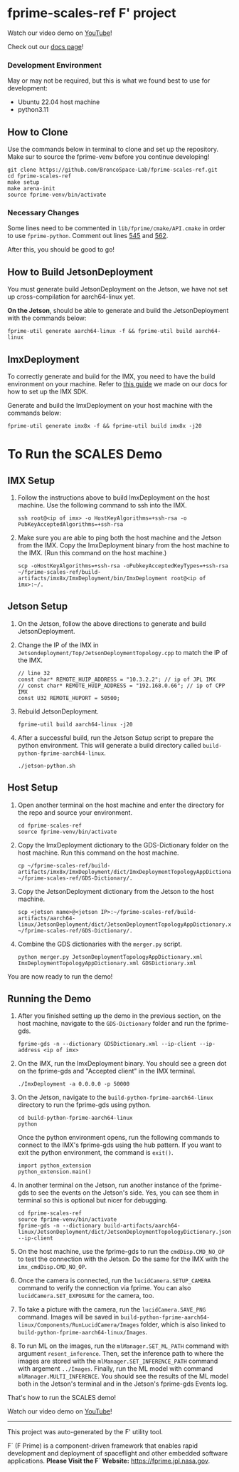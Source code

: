 # fprime-scales-ref F' project

Watch our video demo on [YouTube](https://youtu.be/-g3Wv_fr9r8?si=2xow8_22aNjE1XDO)!

Check out our [docs page](https://scales-docs.readthedocs.io/en/latest/)!

### Development Environment

May or may not be required, but this is what we found best to use for development:

- Ubuntu 22.04 host machine
- python3.11

## How to Clone

Use the commands below in terminal to clone and set up the repository. Make sur to source the fprime-venv before you continue developing!

```
git clone https://github.com/BroncoSpace-Lab/fprime-scales-ref.git
cd fprime-scales-ref
make setup
make arena-init
source fprime-venv/bin/activate
```

### Necessary Changes

Some lines need to be commented in `lib/fprime/cmake/API.cmake` in order to use `fprime-python`. Comment out lines [545](https://github.com/nasa/fprime/blob/5a3b873854fe4d646d6874d134585535652fddb9/cmake/API.cmake#L545) and [562](https://github.com/nasa/fprime/blob/5a3b873854fe4d646d6874d134585535652fddb9/cmake/API.cmake#L562).

After this, you should be good to go!

## How to Build JetsonDeployment

You must generate build JetsonDeployment on the Jetson, we have not set up cross-compilation for aarch64-linux yet.

**On the Jetson**, should be able to generate and build the JetsonDeployment with the commands below:

```
fprime-util generate aarch64-linux -f && fprime-util build aarch64-linux
```

## ImxDeployment

To correctly generate and build for the IMX, you need to have the build environment on your machine. Refer to [this guide](https://scales-docs.readthedocs.io/en/latest/imx_yocto_bsp/#building-the-bsp) we made on our docs for how to set up the IMX SDK.

Generate and build the ImxDeployment on your host machine with the commands below:

```
fprime-util generate imx8x -f && fprime-util build imx8x -j20
```

# To Run the SCALES Demo

## IMX Setup

1. Follow the instructions above to build ImxDeployment on the host machine. Use the following command to ssh into the IMX.

    ```
    ssh root@<ip of imx> -o HostKeyAlgorithms=+ssh-rsa -o PubKeyAcceptedAlgorithms=+ssh-rsa
    ```

2. Make sure you are able to ping both the host machine and the Jetson from the IMX. Copy the ImxDeployment binary from the host machine to the IMX. (Run this command on the host machine.)

    ```
    scp -oHostKeyAlgorithms=+ssh-rsa -oPubkeyAcceptedKeyTypes=+ssh-rsa ~/fprime-scales-ref/build-artifacts/imx8x/ImxDeployment/bin/ImxDeployment root@<ip of imx>:~/.
    ```

## Jetson Setup

1. On the Jetson, follow the above directions to generate and build JetsonDeployment.

2. Change the IP of the IMX in `Jetsondeployment/Top/JetsonDeploymentTopology.cpp` to match the IP of the IMX.

    ```
    // line 32
    const char* REMOTE_HUIP_ADDRESS = "10.3.2.2"; // ip of JPL IMX
    // const char* REMOTE_HUIP_ADDRESS = "192.168.0.66"; // ip of CPP IMX
    const U32 REMOTE_HUPORT = 50500;
    ```

3. Rebuild JetsonDeployment.

    ```
    fprime-util build aarch64-linux -j20
    ```

4. After a successful build, run the Jetson Setup script to prepare the python environment. This will generate a build directory called `build-python-fprime-aarch64-linux`.

    ```
    ./jetson-python.sh
    ```

## Host Setup

1. Open another terminal on the host machine and enter the directory for the repo and source your environment.

    ```
    cd fprime-scales-ref
    source fprime-venv/bin/activate
    ```

2. Copy the ImxDeployment dictionary to the GDS-Dictionary folder on the host machine. Run this command on the host machine.

    ```
    cp ~/fprime-scales-ref/build-artifacts/imx8x/ImxDeployment/dict/ImxDeploymentTopologyAppDictionary.xml ~/fprime-scales-ref/GDS-Dictionary/.
    ```

3. Copy the JetsonDeployment dictionary from the Jetson to the host machine.

    ```
    scp <jetson name>@<jetson IP>:~/fprime-scales-ref/build-artifacts/aarch64-linux/JetsonDeployment/dict/JetsonDeploymentTopologyAppDictionary.xml ~/fprime-scales-ref/GDS-Dictionary/.
    ```

6. Combine the GDS dictionaries with the `merger.py` script.

    ```
    python merger.py JetsonDeploymentTopologyAppDictionary.xml ImxDeploymentTopologyAppDictionary.xml GDSDictionary.xml
    ```

You are now ready to run the demo!

## Running the Demo

1. After you finished setting up the demo in the previous section, on the host machine, navigate to the `GDS-Dictionary` folder and run the fprime-gds.

    ```
    fprime-gds -n --dictionary GDSDictionary.xml --ip-client --ip-address <ip of imx>
    ```

2. On the IMX, run the ImxDeployment binary. You should see a green dot on the fprime-gds and "Accepted client" in the IMX terminal.

    ```
    ./ImxDeployment -a 0.0.0.0 -p 50000
    ```

3. On the Jetson, navigate to the `build-python-fprime-aarch64-linux` directory to run the fprime-gds using python.

    ```
    cd build-python-fprime-aarch64-linux
    python
    ```

    Once the python environment opens, run the following commands to connect to the IMX's fprime-gds using the hub pattern. If you want to exit the python environment, the command is `exit()`.

    ```
    import python_extension
    python_extension.main()
    ```

4. In another terminal on the Jetson, run another instance of the fprime-gds to see the events on the Jetson's side. Yes, you can see them in terminal so this is optional but nicer for debugging.

    ```
    cd fprime-scales-ref
    source fprime-venv/bin/activate
    fprime-gds -n --dictionary build-artifacts/aarch64-linux/JetsonDeployment/dict/JetsonDeploymentTopologyDictionary.json --ip-client
    ```

5. On the host machine, use the fprime-gds to run the `cmdDisp.CMD_NO_OP` to test the connection with the Jetson. Do the same for the IMX with the `imx_cmdDisp.CMD_NO_OP`.

6. Once the camera is connected, run the `lucidCamera.SETUP_CAMERA` command to verify the connection via fprime. You can also `lucidCamera.SET_EXPOSURE` for the camera, too.

7. To take a picture with the camera, run the `lucidCamera.SAVE_PNG` command. Images will be saved in `build-python-fprime-aarch64-linux/Components/RunLucidCamera/Images` folder, which is also linked to `build-python-fprime-aarch64-linux/Images`. 

8. To run ML on the images, run the `mlManager.SET_ML_PATH` command with argument `resent_inference`. Then, set the inference path to where the images are stored with the `mlManager.SET_INFERENCE_PATH` command with argement `../Images`. Finally, run the ML model with command `mlManager.MULTI_INFERENCE`. You should see the results of the ML model both in the Jetson's terminal and in the Jetson's fprime-gds Events log.

That's how to run the SCALES demo!

Watch our video demo on [YouTube](https://youtu.be/-g3Wv_fr9r8?si=2xow8_22aNjE1XDO)!

---

This project was auto-generated by the F' utility tool. 

F´ (F Prime) is a component-driven framework that enables rapid development and deployment of spaceflight and other embedded software applications.
**Please Visit the F´ Website:** https://fprime.jpl.nasa.gov.